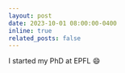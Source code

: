 ```yaml
---
layout: post
date: 2023-10-01 08:00:00-0400
inline: true
related_posts: false
---
```


I started my PhD at EPFL :smile: 
